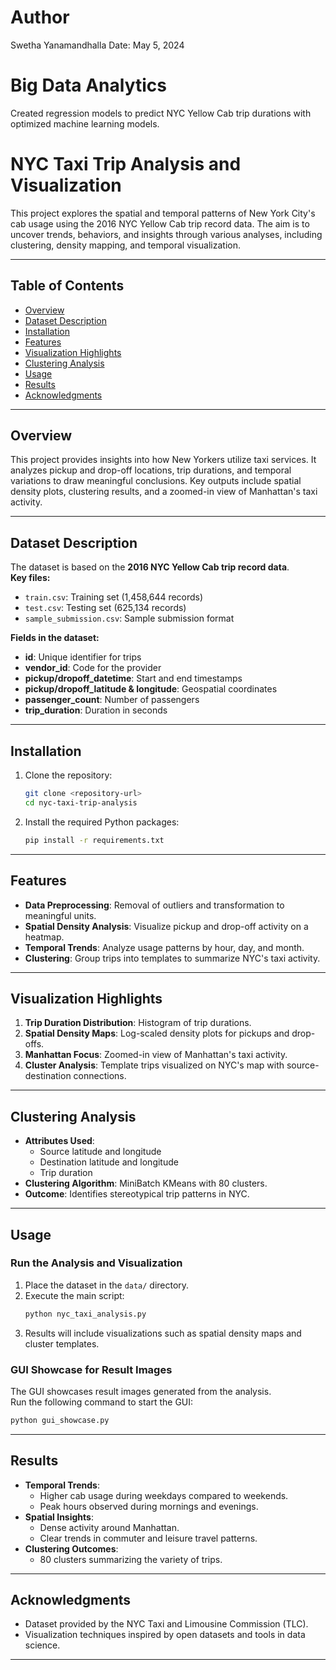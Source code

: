 # Author
Swetha Yanamandhalla
Date: May 5, 2024
# Big Data Analytics
Created regression models to predict NYC Yellow Cab trip durations with optimized machine learning models.

# NYC Taxi Trip Analysis and Visualization

This project explores the spatial and temporal patterns of New York City's cab usage using the 2016 NYC Yellow Cab trip record data. The aim is to uncover trends, behaviors, and insights through various analyses, including clustering, density mapping, and temporal visualization.

---

## Table of Contents

- [Overview](#overview)  
- [Dataset Description](#dataset-description)  
- [Installation](#installation)  
- [Features](#features)  
- [Visualization Highlights](#visualization-highlights)  
- [Clustering Analysis](#clustering-analysis)  
- [Usage](#usage)  
- [Results](#results)  
- [Acknowledgments](#acknowledgments)

---

## Overview

This project provides insights into how New Yorkers utilize taxi services. It analyzes pickup and drop-off locations, trip durations, and temporal variations to draw meaningful conclusions. Key outputs include spatial density plots, clustering results, and a zoomed-in view of Manhattan's taxi activity.

---

## Dataset Description

The dataset is based on the **2016 NYC Yellow Cab trip record data**.  
**Key files:**
- `train.csv`: Training set (1,458,644 records)
- `test.csv`: Testing set (625,134 records)
- `sample_submission.csv`: Sample submission format  

**Fields in the dataset:**
- **id**: Unique identifier for trips  
- **vendor_id**: Code for the provider  
- **pickup/dropoff_datetime**: Start and end timestamps  
- **pickup/dropoff_latitude & longitude**: Geospatial coordinates  
- **passenger_count**: Number of passengers  
- **trip_duration**: Duration in seconds  

---

## Installation

1. Clone the repository:
   ```bash
   git clone <repository-url>
   cd nyc-taxi-trip-analysis
   ```
2. Install the required Python packages:
   ```bash
   pip install -r requirements.txt
   ```

---

## Features

- **Data Preprocessing**: Removal of outliers and transformation to meaningful units.  
- **Spatial Density Analysis**: Visualize pickup and drop-off activity on a heatmap.  
- **Temporal Trends**: Analyze usage patterns by hour, day, and month.  
- **Clustering**: Group trips into templates to summarize NYC's taxi activity.  

---

## Visualization Highlights

1. **Trip Duration Distribution**: Histogram of trip durations.  
2. **Spatial Density Maps**: Log-scaled density plots for pickups and drop-offs.  
3. **Manhattan Focus**: Zoomed-in view of Manhattan's taxi activity.  
4. **Cluster Analysis**: Template trips visualized on NYC's map with source-destination connections.

---

## Clustering Analysis

- **Attributes Used**:  
  - Source latitude and longitude  
  - Destination latitude and longitude  
  - Trip duration  
- **Clustering Algorithm**: MiniBatch KMeans with 80 clusters.
- **Outcome**: Identifies stereotypical trip patterns in NYC.

---

## Usage

### Run the Analysis and Visualization

1. Place the dataset in the `data/` directory.
2. Execute the main script:
   ```bash
   python nyc_taxi_analysis.py
   ```
3. Results will include visualizations such as spatial density maps and cluster templates.

### GUI Showcase for Result Images

The GUI showcases result images generated from the analysis.  
Run the following command to start the GUI:
```bash
python gui_showcase.py
```

---

## Results

- **Temporal Trends**:  
  - Higher cab usage during weekdays compared to weekends.  
  - Peak hours observed during mornings and evenings.  
- **Spatial Insights**:  
  - Dense activity around Manhattan.  
  - Clear trends in commuter and leisure travel patterns.  
- **Clustering Outcomes**:  
  - 80 clusters summarizing the variety of trips.  

---

## Acknowledgments

- Dataset provided by the NYC Taxi and Limousine Commission (TLC).  
- Visualization techniques inspired by open datasets and tools in data science.

---

